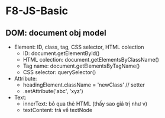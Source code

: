 # F8-JS-Basic
## DOM: document obj model 
- Element: ID, class, tag, CSS selector, HTML colection
    + ID: document.getElementById()
    + HTML colection: document.getElementsByClassName()
    + Tag name: document.getElementsByTagName()
    + CSS selector: querySelector()
- Attribute: 
    + headingElement.className = 'newClass' // setter
    + .setAttribute('abc', 'xyz')
- Text: 
    + innerText: bỏ qua thẻ HTML (thấy sao giá trị như v)
    + textContent: trả về textNode